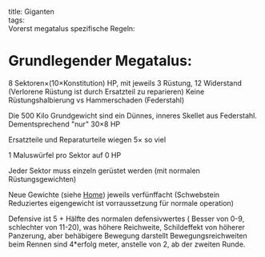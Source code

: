 title: Giganten  
tags:   
Vorerst megatalus spezifische Regeln:

# Grundlegender Megatalus:

8 Sektoren&times;(10&times;Konstitution) HP, mit jeweils 3 Rüstung, 12 Widerstand (Verlorene Rüstung ist durch Ersatzteil zu reparieren)
Keine Rüstungshalbierung vs Hammerschaden (Federstahl)

Die 500 Kilo Grundgewicht sind ein Dünnes, inneres Skellet aus Federstahl. Dementsprechend "nur" 30&times;8 HP

Ersatzteile und Reparaturteile wiegen 5&times; so viel

1 Maluswürfel pro Sektor auf 0 HP

Jeder Sektor muss einzeln gerüstet werden (mit normalen Rüstungsgewichten)

Neue Gewichte (siehe [Home](home)) jeweils verfünffacht (Schwebstein Reduziertes eigengewicht ist vorraussetzung für normale operation)

Defensive ist 5 + Hälfte des normalen defensivwertes ( Besser von 0-9, schlechter von 11-20), was höhere Reichweite, Schildeffekt von höherer Panzerung, aber behäbigere Bewegung darstellt
Bewegungsreichweiten beim Rennen sind 4*erfolg meter, anstelle von 2, ab der zweiten Runde.





